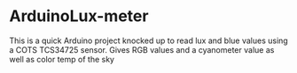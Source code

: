 # ArduinoLux-meter
This is a quick Arduino project knocked up to read lux and blue values using a COTS TCS34725 sensor.
Gives RGB values and a cyanometer value as well as color temp of the sky
